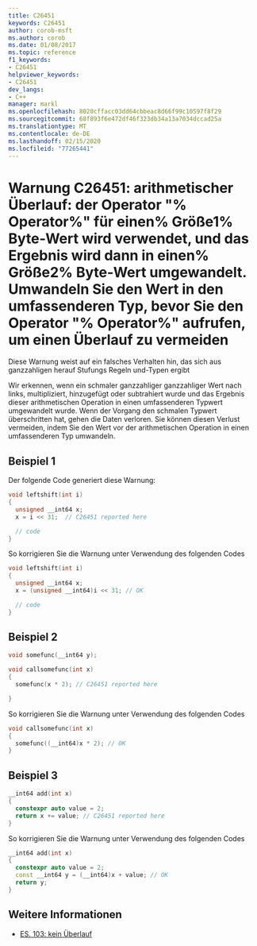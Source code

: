 ```yaml
---
title: C26451
keywords: C26451
author: corob-msft
ms.author: corob
ms.date: 01/08/2017
ms.topic: reference
f1_keywords:
- C26451
helpviewer_keywords:
- C26451
dev_langs:
- C++
manager: markl
ms.openlocfilehash: 8020cffacc03dd64cbbeac8d66f99c10597f8f29
ms.sourcegitcommit: 68f893f6e472df46f323db34a13a7034dccad25a
ms.translationtype: MT
ms.contentlocale: de-DE
ms.lasthandoff: 02/15/2020
ms.locfileid: "77265441"
---
```

# <a name="warning-c26451-arithmetic-overflow-using-operator-operator-on-a-size1-byte-value-and-then-casting-the-result-to-a-size2-byte-value-cast-the-value-to-the-wider-type-before-calling-operator-operator-to-avoid-overflow"></a>Warnung C26451: arithmetischer Überlauf: der Operator "% Operator%" für einen% Größe1% Byte-Wert wird verwendet, und das Ergebnis wird dann in einen% Größe2% Byte-Wert umgewandelt. Umwandeln Sie den Wert in den umfassenderen Typ, bevor Sie den Operator "% Operator%" aufrufen, um einen Überlauf zu vermeiden

Diese Warnung weist auf ein falsches Verhalten hin, das sich aus ganzzahligen herauf Stufungs Regeln und-Typen ergibt

Wir erkennen, wenn ein schmaler ganzzahliger ganzzahliger Wert nach links, multipliziert, hinzugefügt oder subtrahiert wurde und das Ergebnis dieser arithmetischen Operation in einen umfassenderen Typwert umgewandelt wurde. Wenn der Vorgang den schmalen Typwert überschritten hat, gehen die Daten verloren. Sie können diesen Verlust vermeiden, indem Sie den Wert vor der arithmetischen Operation in einen umfassenderen Typ umwandeln.

## <a name="example-1"></a>Beispiel 1
Der folgende Code generiert diese Warnung:

```cpp
void leftshift(int i)
{
  unsigned __int64 x;
  x = i << 31;  // C26451 reported here

  // code
}
```

So korrigieren Sie die Warnung unter Verwendung des folgenden Codes

```cpp
void leftshift(int i)
{
  unsigned __int64 x;
  x = (unsigned __int64)i << 31; // OK

  // code
}
```

## <a name="example-2"></a>Beispiel 2

```cpp
void somefunc(__int64 y);

void callsomefunc(int x)
{
  somefunc(x * 2); // C26451 reported here

}
```

So korrigieren Sie die Warnung unter Verwendung des folgenden Codes

```cpp
void callsomefunc(int x)
{
  somefunc((__int64)x * 2); // OK
}
```

## <a name="example-3"></a>Beispiel 3

```cpp
__int64 add(int x)
{
  constexpr auto value = 2;
  return x += value; // C26451 reported here
}
```

So korrigieren Sie die Warnung unter Verwendung des folgenden Codes

```cpp
__int64 add(int x)
{
  constexpr auto value = 2;
  const __int64 y = (__int64)x + value; // OK
  return y;
}
```

## <a name="see-also"></a>Weitere Informationen

- [ES. 103: kein Überlauf](https://github.com/isocpp/CppCoreGuidelines/blob/master/CppCoreGuidelines.md#Res-overflow)
